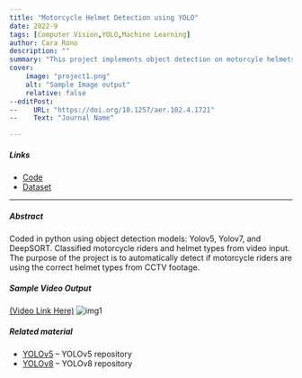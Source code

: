 ```yaml
---
title: "Motorcycle Helmet Detection using YOLO" 
date: 2022-9
tags: [Computer Vision,YOLO,Machine Learning]
author: Cara Rono
description: "" 
summary: "This project implements object detection on motorcyle helmets using an open source model YOLO" 
cover:
    image: "project1.png"
    alt: "Sample Image output"
    relative: false
--editPost:
--    URL: "https://doi.org/10.1257/aer.102.4.1721"
--    Text: "Journal Name"

---
```


##### Links

+ [Code](https://github.com/ronocara/helmet-Detection)
+ [Dataset](https://universe.roboflow.com/cs173/helmets-k12dp)

---

##### Abstract

Coded in python using object detection models: Yolov5, Yolov7, and DeepSORT. Classified motorcycle riders and helmet types from video input. 
The purpose of the project is to automatically detect if motorcycle riders are using the correct helmet types from CCTV footage. 

##### Sample Video Output
[(Video Link Here)](https://www.youtube.com/watch?v=rgCLCQqAfls&ab_channel=C.Ro%C3%B1o)
![img1](https://user-images.githubusercontent.com/57750986/219947890-3ee51a88-d9ba-413e-9aff-cca257701e75.png)



##### Related material
+ [YOLOv5](https://github.com/ultralytics/yolov5) – YOLOv5 repository
+ [YOLOv8](https://github.com/ultralytics/ultralytics) – YOLOv8 repository


